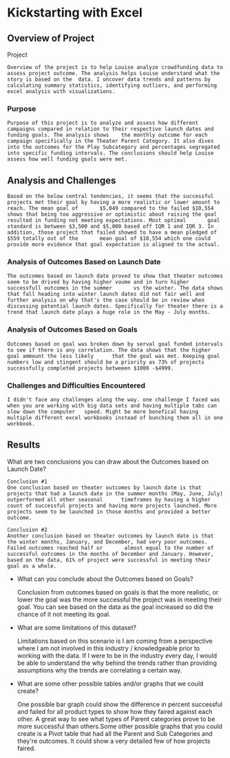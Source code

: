 # Kickstarting with Excel

## Overview of Project
 Project

	Overview of the project is to help Louise analyze crowdfunding data to assess project outcome. The analysis helps Louise understand what the story is based on the 	data. I uncover data trends and patterns by calculating summary statistics, identifying outliers, and performing excel analysis with visualizations. 

### Purpose

	Purpose of this project is to analyze and assess how different campaigns compared in relation to their respective launch dates and funding goals. The analysis shows 	the monthly outcome for each campaign specifically in the Theater Parent Category. It also dives into the outcomes for the Play Subcategory and percentages segregated 	into specific funding intervals. The conclusions should help Louise assess how well funding goals were met.

## Analysis and Challenges

	Based on the below central tendencies, it seems that the successful projects met their goal by having a more realistic or lower amount to reach. The mean goal of 		$5,049 compared to the failed $10,554 shows that being too aggressive or optimistic about raising the goal resulted in funding not meeting expectations. Most optimal 		goal standard is between $3,500 and $5,000 based off IQR 1 and IQR 3. In addition, those project that failed showed to have a mean pledged of $559 totally out of the 		mean goal of $10,554 which one could provide more evidence that goal expectation is aligned to the actual.


### Analysis of Outcomes Based on Launch Date

	The outcomes based on launch date proved to show that theater outcomes seem to be drived by having higher voume and in turn higher successfull outcomes in the summer 		vs the winter. The data shows that fall heading into winter launch dates did not fair well and further analysis on why that's the case should be in review when 		discussing potential launch dates. Specifically for theater there is a trend that launch date plays a huge role in the May - July months.

### Analysis of Outcomes Based on Goals
	
	Outcomes based on goal was broken down by serval goal funded intervals to see if there is any correlation. The data shows that the higher goal ammount the less likely 		that the goal was met. Keeping goal numbers low and stingent should be a priority as 73% of projects successfully completed projects betweeen $1000 -$4999.


### Challenges and Difficulties Encountered
	
	I didn't face any challenges along the way. one challenge I faced was when you are working with big data sets and having multiple tabs can slow down the computer 	speed. Might be more benefical having multiple different excel workbooks instead of bunching them all in one workbook.

## Results

What are two conclusions you can draw about the Outcomes based on Launch Date?

	Conclusion #1
	One conclusion based on theater outcomes by launch date is that projects that had a launch date in the summer months (May, June, July) outperformed all other seasonal 		timeframes by having a higher count of successful projects and having more projects launched. More projects seem to be launched in those months and provided a better 		outcome. 

	Conclusion #2
	Another conclusion based on theater outcomes by launch date is that the winter months, January, and December, had very poor outcomes. Failed outcomes reached half or 		almost equal to the number of successful outcomes in the months of December and January. However, based on the data, 61% of project were successful in meeting their 		goal as a whole.


- What can you conclude about the Outcomes based on Goals?

	Conclusion from outcomes based on goals is that the more realistic, or lower the goal was the more successful the project was in meeting their goal. You can see based 		on the data as the goal increased so did the chance of it not meeting its goal.

- What are some limitations of this dataset?

	Limitations based on this scenario is I am coming from a perspective where I am not involved in this industry / knowledgeable prior to working with the data. If I were 	to be in the industry every day, I would be able to understand the why behind the trends rather than providing assumptions why the trends are correlating a certain 		way.


- What are some other possible tables and/or graphs that we could create?
	
	One possible bar graph could show the difference in percent successful and failed for all product types to show how they faired against each other. A great way to see 		what types of Parent categories prove to be more successful than others.Some other possible graphs that you could create is a Pivot table that had all the Parent and 		Sub Categories and they're outcomes. It could show a very detailed few of how projects faired.